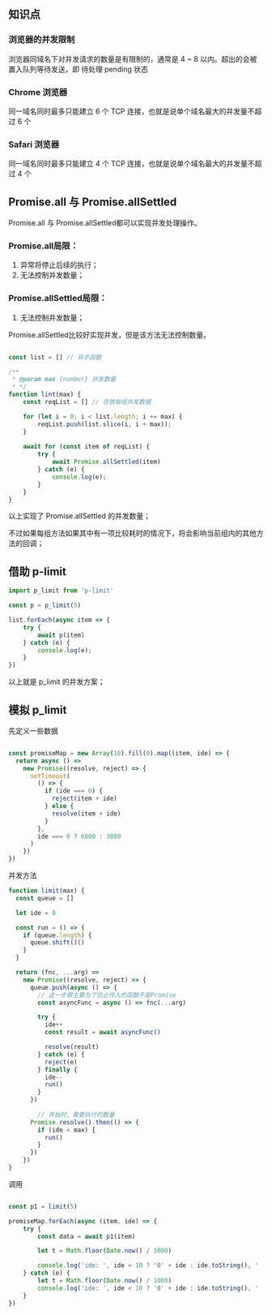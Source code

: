 ## 知识点

### 浏览器的并发限制 

浏览器同域名下对并发请求的数量是有限制的，通常是 4 ~ 8 以内。超出的会被置入队列等待发送，即 待处理 pending 状态

### Chrome 浏览器

同一域名同时最多只能建立 6 个 TCP 连接，也就是说单个域名最大的并发量不超过 6 个

### Safari 浏览器

同一域名同时最多只能建立 4 个 TCP 连接，也就是说单个域名最大的并发量不超过 4 个

## Promise.all 与 Promise.allSettled


Promise.all 与 Promise.allSettled都可以实现并发处理操作。

### Promise.all局限：

1. 异常将停止后续的执行；
2. 无法控制并发数量；


### Promise.allSettled局限：

1. 无法控制并发数量；


Promise.allSettled比较好实现并发，但是该方法无法控制数量。

```js

const list = [] // 异步函数

/**
 * @param max {number} 并发数量
 * */
function lint(max) {
    const reqList = [] // 存放每组并发数据

    for (let i = 0; i < list.length; i += max) {
        reqList.push(list.slice(i, i + max));
    }
    
    await for (const item of reqList) {
        try {
            await Promise.allSettled(item)
        } catch (e) {
            console.log(e);
        }
    }
}

```

以上实现了 Promise.allSettled 的并发数量；


不过如果每组方法如果其中有一项比较耗时的情况下，将会影响当前组内的其他方法的回调；


## 借助 p-limit

```js
import p_limit from 'p-limit'

const p = p_limit(5)

list.forEach(async item => {
    try {
        await p(item)
    } catch (e) {
        console.log(e);
    }
})
```
以上就是 p_limit 的并发方案；

## 模拟 p_limit

先定义一些数据

```js

const promiseMap = new Array(18).fill(0).map((item, ide) => {
  return async () =>
    new Promise((resolve, reject) => {
      setTimeout(
        () => {
          if (ide === 0) {
            reject(item + ide)
          } else {
            resolve(item + ide)
          }
        },
        ide === 0 ? 6000 : 3000
      )
    })
})
```


并发方法

```js
function limit(max) {
  const queue = []

  let ide = 0

  const run = () => {
    if (queue.length) {
      queue.shift()()
    }
  }

  return (fnc, ...arg) =>
    new Promise((resolve, reject) => {
      queue.push(async () => {
        // 这一步骤主要为了防止传入的函数不是Promise
        const asyncFunc = async () => fnc(...arg)

        try {
          ide++
          const result = await asyncFunc()

          resolve(result)
        } catch (e) {
          reject(e)
        } finally {
          ide--
          run()
        }
      })
    
        // 开始时，需要执行的数量
      Promise.resolve().then(() => {
        if (ide < max) {
          run()
        }
      })
    })
}

```
调用

```js

const p1 = limit(5)

promiseMap.forEach(async (item, ide) => {
    try {
        const data = await p1(item)

        let t = Math.floor(Date.now() / 1000)

        console.log('ide: ', ide < 10 ? '0' + ide : ide.toString(), '  time: ', t, '  data: ', data)
    } catch (e) {
        let t = Math.floor(Date.now() / 1000)
        console.log('ide: ', ide < 10 ? '0' + ide : ide.toString(), '  time: ', t, '  error: ', e)
    }
})
```

